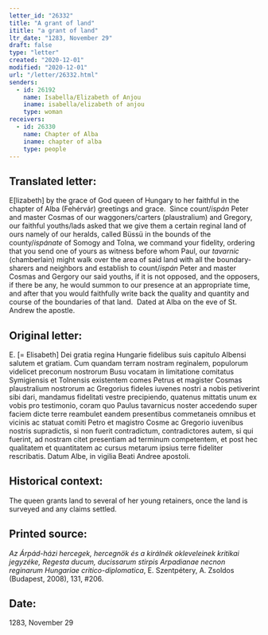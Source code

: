 ```yaml
---
letter_id: "26332"
title: "A grant of land"
ititle: "a grant of land"
ltr_date: "1283, November 29"
draft: false
type: "letter"
created: "2020-12-01"
modified: "2020-12-01"
url: "/letter/26332.html"
senders:
  - id: 26192
    name: Isabella/Elizabeth of Anjou
    iname: isabella/elizabeth of anjou
    type: woman
receivers:
  - id: 26330
    name: Chapter of Alba
    iname: chapter of alba
    type: people
---
```

<h2> Translated letter:</h2><p>E[lizabeth] by the grace of God queen of Hungary to her faithful in the chapter of Alba (Fehérvár) greetings and grace.&nbsp; Since count/<i>ispán</i> Peter and master Cosmas of our waggoners/carters (plaustralium) and Gregory, our faithful youths/lads asked that we give them a certain reginal land of ours namely of our heralds, called Büssü in the bounds of the county/<i>ispánate</i> of Somogy and Tolna, we command your fidelity, ordering that you send one of yours as witness before whom Paul, our <i>tavarnic</i> (chamberlain) might walk over the area of said land with all the boundary-sharers and neighbors and establish to count/<i>ispán </i>Peter and master Cosmas and Gergory our said youths, if it is not opposed, and the opposers, if there be any, he would summon to our presence at an appropriate time, and after that you would faithfully write back the quality and quantity and course of the boundaries of that land.&nbsp; Dated at Alba on the eve of St. Andrew the apostle.</p><h2 class="mt-4"> Original letter:</h2><p><span>E. [= Elisabeth] Dei gratia regina Hungarie fidelibus suis capitulo Albensi salutem et gratiam. Cum quandam terram nostram reginalem, populorum videlicet preconum nostrorum Busu vocatam in limitatione comitatus Symigiensis et Tolnensis existentem comes Petrus et magister Cosmas plaustralium nostrorum ac Gregorius fideles iuvenes nostri a nobis petiverint sibi dari, mandamus fidelitati vestre precipiendo, quatenus mittatis unum ex vobis pro testimonio, coram quo Paulus tavarnicus noster accedendo super faciem dicte terre reambulet eandem presentibus commetaneis omnibus et vicinis ac statuat comiti Petro et magistro Cosme ac Gregorio iuvenibus nostris supradictis, si non fuerit contradictum, contradictores autem, si qui fuerint, ad nostram citet presentiam ad terminum competentem, et post hec qualitatem et quantitatem ac cursus metarum ipsius terre fideliter rescribatis. Datum Albe, in vigilia Beati Andree apostoli.&nbsp;</span></p><p></p><h2 class="mt-4"> Historical context:</h2><p><span>The queen grants land to several of her young retainers, once the land is surveyed and any claims settled.</span></p><h2 class="mt-4"> Printed source:</h2><p><i>Az Árpád-házi hercegek, hercegnök és a királnék okleveleinek kritikai jegyzéke, Regesta ducum, ducissarum stirpis Arpadianae necnon reginarum Hungariae critico-diplomatica</i>, E. Szentpétery, A. Zsoldos (Budapest, 2008),&nbsp;131, #206.</p><h2 class="mt-4"> Date:</h2>1283, November 29